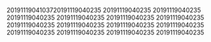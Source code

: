 2019111904103720191119040235
20191119040235
20191119040235
20191119040235
20191119040235
20191119040235
20191119040235
20191119040235
20191119040235
20191119040235
20191119040235
20191119040235
20191119040235
20191119040235
20191119040235
